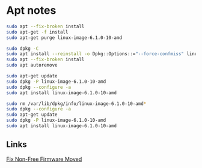 # Apt notes

```sh
sudo apt --fix-broken install
sudo apt-get -f install
sudo apt-get purge linux-image-6.1.0-10-amd
```
```sh
sudo dpkg -C
sudo apt install --reinstall -o Dpkg::Options::="--force-confmiss" linux-image-6.1.0-10-amd
sudo apt --fix-broken install
sudo apt autoremove
```
```sh
sudo apt-get update
sudo dpkg -P linux-image-6.1.0-10-amd
sudo dpkg --configure -a
sudo apt install linux-image-6.1.0-10-amd
```
```sh
sudo rm /var/lib/dpkg/info/linux-image-6.1.0-10-amd*
sudo dpkg --configure -a
sudo apt-get update
sudo dpkg -P linux-image-6.1.0-10-amd
sudo apt install linux-image-6.1.0-10-amd
```

## Links
[Fix Non-Free Firmware Moved](https://www.debian.org/releases/bookworm/amd64/release-notes/ch-information.en.html#non-free-split)